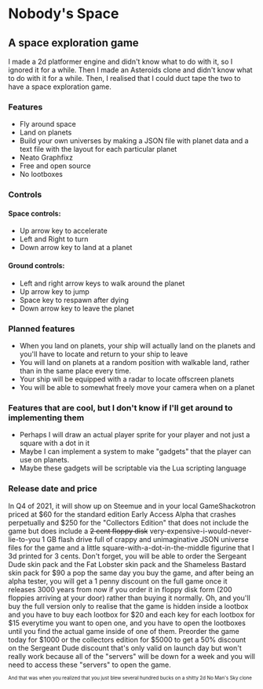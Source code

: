 # Nobody's Space
## A space exploration game

I made a 2d platformer engine and didn't know what to do with it, so I ignored it for a while. Then I made an Asteroids clone and didn't know what to do with it for a while. Then, I realised that I could duct tape the two to have a space exploration game.

### Features
- Fly around space
- Land on planets
- Build your own universes by making a JSON file with planet data and a text file with the layout for each particular planet
- Neato Graphfixz
- Free and open source
- No lootboxes

### Controls
#### Space controls:
- Up arrow key to accelerate
- Left and Right to turn
- Down arrow key to land at a planet

#### Ground controls:
- Left and right arrow keys to walk around the planet
- Up arrow key to jump
- Space key to respawn after dying
- Down arrow key to leave the planet

### Planned features
- When you land on planets, your ship will actually land on the planets and you'll have to locate and return to your ship to leave
- You will land on planets at a random position with walkable land, rather than in the same place every time.
- Your ship will be equipped with a radar to locate offscreen planets
- You will be able to somewhat freely move your camera when on a planet

### Features that are cool, but I don't know if I'll get around to implementing them
- Perhaps I will draw an actual player sprite for your player and not just a square with a dot in it
- Maybe I can implement a system to make "gadgets" that the player can use on planets.
- Maybe these gadgets will be scriptable via the Lua scripting language

### Release date and price
In Q4 of 2021, it will show up on Steemue and in your local GameShackotron priced at $60 for the standard edition Early Access Alpha that crashes perpetually and $250 for the "Collectors Edition" that does not include the game but does include a ~~2 cent floppy disk~~ very-expensive-i-would-never-lie-to-you 1 GB flash drive full of crappy and unimaginative JSON universe files for the game and a little square-with-a-dot-in-the-middle figurine that I 3d printed for 3 cents. Don't forget, you will be able to order the Sergeant Dude skin pack and the Fat Lobster skin pack and the Shameless Bastard skin pack for $90 a pop the same day you buy the game, and after being an alpha tester, you will get a 1 penny discount on the full game once it releases 3000 years from now if you order it in floppy disk form (200 floppies arriving at your door) rather than buying it normally. Oh, and you'll buy the full version only to realise that the game is hidden inside a lootbox and you have to buy each lootbox for $20 and each key for each lootbox for $15 everytime you want to open one, and you have to open the lootboxes until you find the actual game inside of one of them. Preorder the game today for $1000 or the collectors edition for $5000 to get a 50% discount on the Sergeant Dude discount that's only valid on launch day but won't really work because all of the "servers" will be down for a week and you will need to access these "servers" to open the game.

<sup><sub>And that was when you realized that you just blew several hundred bucks on a shitty 2d No Man's Sky clone</sub></sup>

